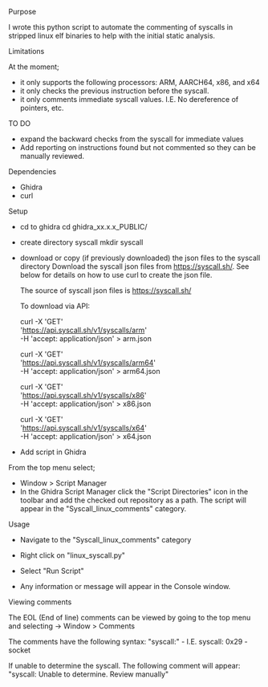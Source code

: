 Purpose

I wrote this python script to automate the commenting of syscalls in stripped linux elf binaries to help with the
initial static analysis.

Limitations

At the moment;
- it only supports the following processors: ARM, AARCH64, x86, and x64
- it only checks the previous instruction before the syscall.
- it only comments immediate syscall values.  I.E.  No dereference of pointers, etc.

TO DO

- expand the backward checks from the syscall for immediate values
- Add reporting on instructions found but not commented so they can be manually reviewed.

Dependencies

- Ghidra
- curl

Setup

- cd to ghidra
	cd ghidra_xx.x.x_PUBLIC/
- create directory syscall
	mkdir syscall
- download or copy (if previously downloaded) the json files to the syscall directory
	Download the syscall json files from https://syscall.sh/.  See below for details
	on how to use curl to create the json file.

	The source of syscall json files is  https://syscall.sh/

	To download via API:

	curl -X 'GET' \
	'https://api.syscall.sh/v1/syscalls/arm' \
	-H 'accept: application/json' > arm.json

	curl -X 'GET' \
	'https://api.syscall.sh/v1/syscalls/arm64' \
	-H 'accept: application/json' > arm64.json

	curl -X 'GET' \
	'https://api.syscall.sh/v1/syscalls/x86' \
	-H 'accept: application/json' > x86.json

	curl -X 'GET' \
	'https://api.syscall.sh/v1/syscalls/x64' \
	-H 'accept: application/json' > x64.json


- Add script in Ghidra

From the top menu select;
- Window > Script Manager
- In the Ghidra Script Manager click the "Script Directories" icon in the toolbar and add the checked out repository as a path.
  The script will appear in the "Syscall_linux_comments" category.

Usage

- Navigate to the "Syscall_linux_comments" category
- Right click on "linux_syscall.py"
- Select "Run Script"

- Any information or message will appear in the Console window.

Viewing comments

The EOL (End of line) comments can be viewed by going to the top menu
and selecting ->  Window > Comments

The comments have the following syntax: "syscall:" <operand> - <syscall name>
I.E.  syscall: 0x29 - socket

If unable to determine the syscall.  The following comment will appear:
"syscall: Unable to determine. Review manually"





